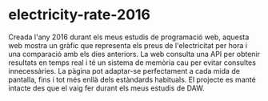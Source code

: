 # electricity-rate-2016
[//]: # (Description)
Creada l'any 2016 durant els meus estudis de programació web, aquesta web mostra un gràfic que representa els preus de l'electricitat per hora i una comparació amb els dies anteriors. La web consulta una API per obtenir resultats en temps real i té un sistema de memòria cau per evitar consultes innecessàries. La pàgina pot adaptar-se perfectament a cada mida de pantalla, fins i tot més enllà dels estàndards habituals. El projecte es manté intacte des que el vaig fer durant els meus estudis de DAW.
